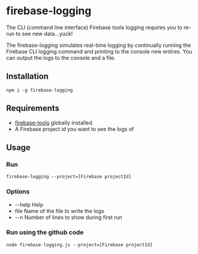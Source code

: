 # firebase-logging

The CLI (command line interface) Firebase tools logging requires you to re-run to see new data...yuck!

The firebase-logging simulates real-time logging by continually running the Firebase CLI logging command and printing to the console new entires. You can output the logs to the console and a file.

## Installation

`npm i -g firebase-logging`

## Requirements

- [firebase-tools](https://www.npmjs.com/package/firebase-tools) globally installed.
- A Firebase project id you want to see the logs of

## Usage

### Run

`firebase-logging --project=[Firebase projectId]`

### Options

- --help     Help
- file       Name of the file to write the logs
- --n        Number of lines to show during first run

### Run using the github code

`node firebase-logging.js --project=[Firebase projectId]`
